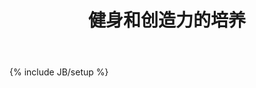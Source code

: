 ﻿---
layout: post
title: "健身和创造力的培养"
description: "健身和创造力之间的共通之处"
category: 随笔
tags: [健身, 创造力, 坚持, 热情, 成就感]
---
{% include JB/setup %}

